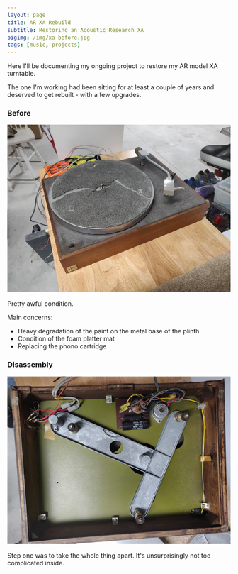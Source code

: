 ```yaml
---
layout: page
title: AR XA Rebuild
subtitle: Restoring an Acoustic Research XA
bigimg: /img/xa-before.jpg
tags: [music, projects]
---
```


Here I'll be documenting my ongoing project to restore my AR model XA turntable.

The one I'm working had been sitting for at least a couple of years and deserved to get rebuilt - with a few upgrades.


### Before

![AR XA: Before](img/xa-before.jpg)

Pretty awful condition.

Main concerns:
* Heavy degradation of the paint on the metal base of the plinth
* Condition of the foam platter mat
* Replacing the phono cartridge

### Disassembly

![AR XA Guts](img/xa-inside.jpg)

Step one was to take the whole thing apart. It's unsurprisingly not too complicated inside.
